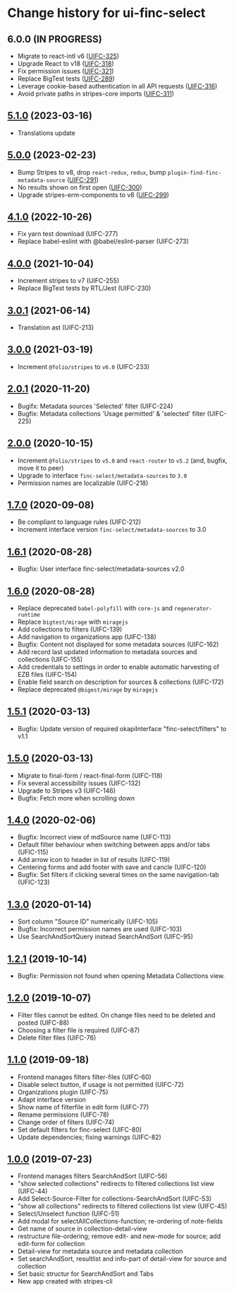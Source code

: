 # Change history for ui-finc-select

## 6.0.0 (IN PROGRESS)
* Migrate to react-intl v6 ([UIFC-325](https://issues.folio.org/browse/UIFC-325))
* Upgrade React to v18 ([UIFC-318](https://issues.folio.org/browse/UIFC-318))
* Fix permission issues ([UIFC-321](https://issues.folio.org/browse/UIFC-321))
* Replace BigTest tests ([UIFC-289](https://issues.folio.org/browse/UIFC-289))
* Leverage cookie-based authentication in all API requests ([UIFC-316](https://issues.folio.org/browse/UIFC-316))
* Avoid private paths in stripes-core imports ([UIFC-311](https://issues.folio.org/browse/UIFC-311))

## [5.1.0](https://github.com/folio-org/ui-finc-select/tree/v5.1.0) (2023-03-16)
* Translations update

## [5.0.0](https://github.com/folio-org/ui-finc-select/tree/v5.0.0) (2023-02-23)
* Bump Stripes to v8, drop `react-redux`, `redux`, bump `plugin-find-finc-metadata-source` ([UIFC-291](https://issues.folio.org/browse/UIFC-291))
* No results shown on first open ([UIFC-300](https://issues.folio.org/browse/UIFC-300))
* Upgrade stripes-erm-components to v8 ([UIFC-299](https://issues.folio.org/browse/UIFC-299))

## [4.1.0](https://github.com/folio-org/ui-finc-select/tree/v4.1.0) (2022-10-26)
* Fix yarn test download (UIFC-277)
* Replace babel-eslint with @babel/eslint-parser (UIFC-273)

## [4.0.0](https://github.com/folio-org/ui-finc-select/tree/v4.0.0) (2021-10-04)
* Increment stripes to v7 (UIFC-255)
* Replace BigTest tests by RTL/Jest (UIFC-230)

## [3.0.1](https://github.com/folio-org/ui-finc-select/tree/v3.0.1) (2021-06-14)
* Translation ast (UIFC-213)

## [3.0.0](https://github.com/folio-org/ui-finc-select/tree/v3.0.0) (2021-03-19)
* Increment `@folio/stripes` to `v6.0` (UIFC-233)

## [2.0.1](https://github.com/folio-org/ui-finc-select/tree/v2.0.1) (2020-11-20)
* Bugifx: Metadata sources 'Selected' filter (UIFC-224)
* Bugfix: Metadata collections 'Usage permitted' & 'selected' filter (UIFC-225)

## [2.0.0](https://github.com/folio-org/ui-finc-select/tree/v2.0.0) (2020-10-15)
* Increment `@folio/stripes` to `v5.0` and `react-router` to `v5.2` (and, bugfix, move it to peer)
* Upgrade to interface `finc-select/metadata-sources` to `3.0`
* Permission names are localizable (UIFC-218)

## [1.7.0](https://github.com/folio-org/ui-finc-select/tree/v1.7.0) (2020-09-08)
* Be compliant to language rules (UIFC-212)
* Increment interface version `finc-select/metadata-sources` to 3.0

## [1.6.1](https://github.com/folio-org/ui-finc-select/tree/v1.6.1) (2020-08-28)
* Bugfix: User interface finc-select/metadata-sources v2.0

## [1.6.0](https://github.com/folio-org/ui-finc-select/tree/v1.6.0) (2020-08-28)
* Replace deprecated `babel-polyfill` with `core-js` and `regenerator-runtime`
* Replace `bigtest/mirage` with `miragejs`
* Add collections to filters (UIFC-139)
* Add navigation to organizations app (UIFC-138)
* Bugfix: Content not displayed for some metadata sources (UIFC-162)
* Add record last updated information to metadata sources and collections (UIFC-155)
* Add credentials to settings in order to enable automatic harvesting of EZB files (UIFC-154)
* Enable field search on description for sources & collections (UIFC-172)
* Replace deprecated `@bigest/mirage` by `miragejs`

## [1.5.1](https://github.com/folio-org/ui-finc-select/tree/v1.5.1) (2020-03-13)
* Bugfix: Update version of required okapiInterface "finc-select/filters" to v1.1

## [1.5.0](https://github.com/folio-org/ui-finc-select/tree/v1.5.0) (2020-03-13)
* Migrate to final-form / react-final-form (UIFC-118)
* Fix several accessibility issues (UIFC-132)
* Upgrade to Stripes v3 (UIFC-146)
* Bugfix: Fetch more when scrolling down

## [1.4.0](https://github.com/folio-org/ui-finc-select/tree/v1.4.0) (2020-02-06)
* Bugfix: Incorrect view of mdSource name (UIFC-113)
* Default filter behaviour when switching between apps and/or tabs (UFIC-115)
* Add arrow icon to header in list of results (UIFC-119)
* Centering forms and add footer with save and cancle (UIFC-120)
* Bugfix: Set filters if clicking several times on the same navigation-tab (UFIC-123)

## [1.3.0](https://github.com/folio-org/ui-finc-select/tree/v1.3.0) (2020-01-14)
* Sort column "Source ID" numerically (UIFC-105)
* Bugfix: Incorrect permission names are used (UIFC-103)
* Use SearchAndSortQuery instead SearchAndSort (UIFC-95)

## [1.2.1](https://github.com/folio-org/ui-finc-select/tree/v1.2.1) (2019-10-14)
* Bugfix: Permission not found when opening Metadata Collections view.

## [1.2.0](https://github.com/folio-org/ui-finc-select/tree/v1.2.0) (2019-10-07)
* Filter files cannot be edited. On change files need to be deleted and posted (UIFC-88)
* Choosing a filter file is required (UIFC-87)
* Delete filter files (UIFC-76)

## [1.1.0](https://github.com/folio-org/ui-finc-select/tree/v1.1.0) (2019-09-18)
* Frontend manages filters filter-files (UIFC-60)
* Disable select button, if usage is not permitted (UIFC-72)
* Organizations plugin (UIFC-75)
* Adapt interface version
* Show name of filterfile in edit form (UIFC-77)
* Rename permissions (UIFC-78)
* Change order of filters (UIFC-74)
* Set default filters for finc-select (UIFC-80)
* Update dependencies; fixing warnings (UIFC-82)

## [1.0.0](https://github.com/folio-org/ui-finc-select/tree/v1.0.0) (2019-07-23)
* Frontend manages filters SearchAndSort (UIFC-56)
* "show selected collections" redirects to filtered collections list view (UIFC-44)
* Add Select-Source-Filter for collections-SearchAndSort (UIFC-53)
* "show all collections" redirects to filtered collections list view (UIFC-45)
* Select/Unselect function (UIFC-51)
* Add modal for selectAllCollections-function; re-ordering of note-fields
* Get name of source in collection-detail-view
* restructure file-ordering; remove edit- and new-mode for source; add edit-form for collection
* Detail-view for metadata source and metadata collection
* Set searchAndSort, resultlist and info-part of detail-view for source and collection
* Set basic structur for SearchAndSort and Tabs
* New app created with stripes-cli
